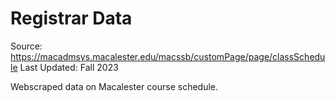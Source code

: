 # Registrar Data

Source: https://macadmsys.macalester.edu/macssb/customPage/page/classSchedule
Last Updated: Fall 2023

Webscraped data on Macalester course schedule.
